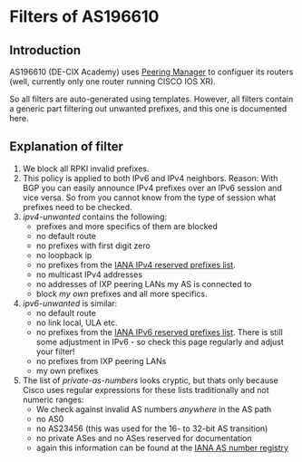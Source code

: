 # Filters of AS196610

## Introduction

AS196610 (DE-CIX Academy) uses [Peering Manager](https://peering-manager.readthedocs.io/en/stable/) to configuer its routers (well, currently only one router running CISCO IOS XR).

So all filters are auto-generated using templates. However, all filters contain a generic part filtering out unwanted prefixes, and this one is documented here.

## Explanation of filter

1. We block all RPKI invalid prefixes.
1. This policy is applied to both IPv6 and IPv4 neighbors. Reason: With BGP you can easily announce IPv4 prefixes over an IPv6 session and vice versa. So from you cannot know from the type of session what prefixes need to be checked.
1. *ipv4-unwanted* contains the following:
    - prefixes and more specifics of them are blocked
    - no default route
    - no prefixes with first digit zero
    - no loopback ip
    - no prefixes from the [IANA IPv4 reserved prefixes list](https://www.iana.org/assignments/iana-ipv4-special-registry/iana-ipv4-special-registry.xhtml).
    - no multicast IPv4 addresses
    - no addresses of IXP peering LANs my AS is connected to
    - block *my own* prefixes and all more specifics.
1. *ipv6-unwanted* is similar:
    - no default route
    - no link local, ULA etc.
    - no prefixes from the [IANA IPv6 reserved prefixes list](<https://www.iana.org/assignments/iana-ipv6-special-registry/iana-ipv6-special-registry.xhtml>). There is still some adjustment in IPv6 - so check this page regularly and adjust your filter!
    - no prefixes from IXP peering LANs
    - my own prefixes
1. The list of *private-as-numbers* looks cryptic, but thats only because Cisco uses regular expressions for these lists traditionally and not numeric ranges:
    - We check against invalid AS numbers *anywhere* in the AS path
    - no AS0
    - no AS23456 (this was used for the 16- to 32-bit AS transition)
    - no private ASes and no ASes reserved for documentation
    - again this information can be found at the [IANA AS number registry](https://www.iana.org/assignments/as-numbers/as-numbers.xhtml)
